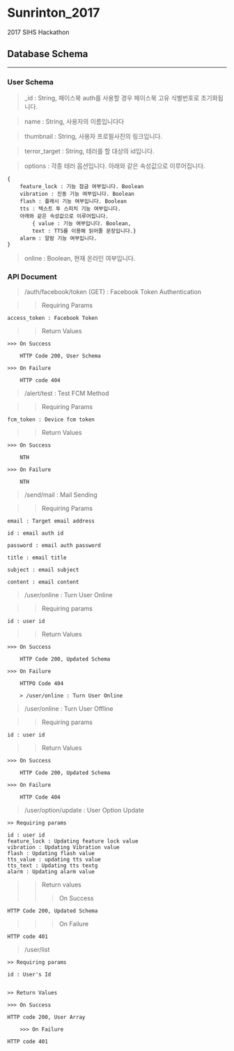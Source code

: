 # Sunrinton_2017
2017 SIHS Hackathon

## Database Schema
-------

### User Schema

> _id : String, 페이스북 auth를 사용할 경우 페이스북 고유 식별번호로 초기화됩니다.

> name : String, 사용자의 이름입니다다

> thumbnail : String, 사용자 프로필사진의 링크입니다.

> terror_target : String, 테러를 할 대상의 id입니다.

> options : 각종 테러 옵션입니다. 아래와 같은 속성값으로 이루어집니다.

	{
    	feature_lock : 기능 잠금 여부입니다. Boolean
        vibration : 진동 기능 여부입니다. Boolean
        flash : 플래시 기능 여부입니다. Boolean
        tts : 텍스트 투 스피치 기능 여부입니다.
        아래와 같은 속성값으로 이루어집니다.
        	{ value : 기능 여부입니다. Boolean,
            text : TTS를 이용해 읽어줄 문장입니다.}
        alarm : 알람 기능 여부입니다.
    }
    
> online : Boolean, 현재 온라인 여부입니다.

### API Document

> /auth/facebook/token (GET) : Facebook Token Authentication

>> Requiring Params

	access_token : Facebook Token

>> Return Values

	>>> On Success

		HTTP Code 200, User Schema
        
    >>> On Failure

		HTTP code 404
        
> /alert/test : Test FCM Method

>> Requiring Params

	fcm_token : Device fcm token

>> Return Values

	>>> On Success

		NTH
    
    >>> On Failure

		NTH
        
> /send/mail : Mail Sending

>> Requiring Params

	email : Target email address
    
    id : email auth id
    
    password : email auth password
    
    title : email title
    
    subject : email subject
    
    content : email content
    
> /user/online : Turn User Online

>> Requiring params

	id : user id
    
>> Return Values

	>>> On Success

		HTTP Code 200, Updated Schema
        
    >>> On Failure

		HTTPO Code 404
        
        > /user/online : Turn User Online
        
> /user/online : Turn User Offline

>> Requiring params

	id : user id
    
>> Return Values

	>>> On Success

		HTTP Code 200, Updated Schema
        
    >>> On Failure

		HTTP Code 404
        
> /user/option/update : User Option Update

	>> Requiring params

	id : user id
    feature_lock : Updating feature lock value
    vibration : Updating Vibration value
    flash : Updating flash value
    tts_value : updating tts value
    tts_text : Updating tts textg
    alarm : Updating alarm value

>> Return values
>>> On Success

	HTTP Code 200, Updated Schema
    
>>> On Failure

	HTTP code 401
    
> /user/list

	>> Requiring params

	id : User's Id

    
    >> Return Values

	>>> On Success

	HTTP code 200, User Array
    
    	>>> On Failure

	HTTP code 401

